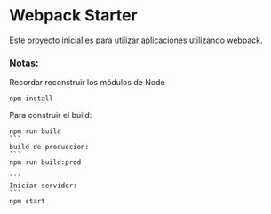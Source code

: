 # Webpack Starter

Este proyecto inicial es para utilizar aplicaciones utilizando webpack.

### Notas:

Recordar reconstruir los módulos de Node 
```
npm install
```
Para construir el build:
````
npm run build
```
build de produccion:
```
npm run build:prod

```
Iniciar servidor:
```
npm start